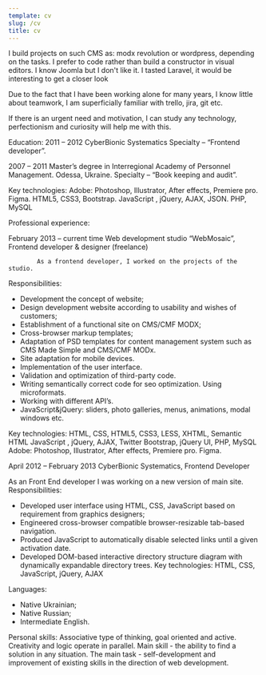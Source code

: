 ```yaml
---
template: cv
slug: /cv
title: cv
---
```

I build projects on such CMS as: modx revolution or wordpress, depending on the tasks. I prefer to code rather than build a constructor in visual editors. I know Joomla but I don't like it. I tasted Laravel, it would be interesting to get a closer look

Due to the fact that I have been working alone for many years, I know little about teamwork, I am superficially familiar with trello, jira, git etc.

If there is an urgent need and motivation, I can study any technology, perfectionism and curiosity will help me with this.

Education:
2011 – 2012 		    CyberBionic Systematics
    Specialty – “Frontend developer”.

2007 – 2011 		   Master’s degree in Interregional Academy of Personnel Management.
                                          Odessa, Ukraine.
 Specialty – “Book keeping and audit”.

Key technologies:
Adobe: Photoshop,  Illustrator, After effects, Premiere pro. Figma.
HTML5, CSS3, Bootstrap.
JavaScript , jQuery, AJAX, JSON.
 PHP, MySQL

Professional experience:

February 2013 – current time  Web development studio “WebMosaic”,
            Frontend developer & designer (freelance)

			As a frontend developer, I worked on the projects of the studio.
Responsibilities:
-	Development the concept of website;
-	Design development website according to usability and  wishes of customers;
-	Establishment of a functional site on CMS/CMF MODX;
-	Cross-browser markup templates;
-	Adaptation of PSD templates for content management system such as CMS Made Simple and CMS/CMF MODx.
-	Site adaptation for mobile devices.
-	Implementation of the user interface.
-	Validation and optimization of third-party code.
-	Writing semantically correct code for seo optimization.
Using microformats.
-	 Working with different API’s.
-	JavaScript&jQuery: sliders, photo galleries, menus, animations, modal windows etc.

Key technologies:
HTML, CSS,  HTML5, CSS3, LESS, XHTML, Semantic HTML
JavaScript , jQuery, AJAX, Twitter Bootstrap, jQuery UI,
 PHP, MySQL
 Adobe: Photoshop,  Illustrator, After effects, Premiere pro. Figma.


April 2012 – February 2013 	CyberBionic Systematics, Frontend Developer

As an Front End developer I was working on a new version of main site.
Responsibilities: 
-	Developed user interface using HTML, CSS, JavaScript based on requirement from graphics designers;
-	Engineered cross-browser compatible browser-resizable tab-based navigation.
-	Produced JavaScript to automatically disable selected links until a given activation date.
-	Developed DOM-based interactive directory structure diagram with dynamically expandable directory trees.
Key technologies:
HTML, CSS, JavaScript, jQuery, AJAX


Languages:
-	Native Ukrainian;
-	Native Russian;
-	Intermediate English.

Personal skills:
Associative type of thinking, goal oriented and active. Creativity and logic operate in parallel. Main skill - the ability to find a solution in any situation. The main task - self-development and improvement of existing skills in the direction of web development.

